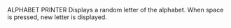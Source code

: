 ALPHABET PRINTER
Displays a random letter of the alphabet. When space is pressed, new letter is displayed.
 